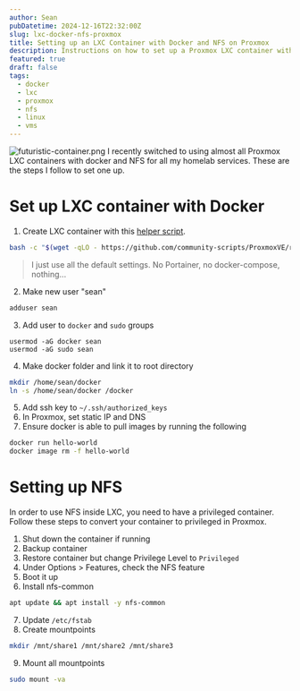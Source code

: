 ```yaml
---
author: Sean
pubDatetime: 2024-12-16T22:32:00Z
slug: lxc-docker-nfs-proxmox
title: Setting up an LXC Container with Docker and NFS on Proxmox
description: Instructions on how to set up a Proxmox LXC container with NFS and Docker ready to go
featured: true
draft: false
tags:
  - docker
  - lxc
  - proxmox
  - nfs
  - linux
  - vms
---
```

![futuristic-container.png](@assets/blog/futuristic-container.png)
I recently switched to using almost all Proxmox LXC containers with docker and NFS for all my homelab services. These are the steps I follow to set one up.
# Set up LXC container with Docker
1.  Create LXC container with this [helper script](https://community-scripts.github.io/ProxmoxVE/scripts?id=docker).
```bash
bash -c "$(wget -qLO - https://github.com/community-scripts/ProxmoxVE/raw/main/ct/docker.sh)"
```
> I just use all the default settings. No Portainer, no docker-compose, nothing...
2. Make new user "sean"
```bash
adduser sean
```
3. Add user to `docker` and `sudo` groups
```shell
usermod -aG docker sean
usermod -aG sudo sean
```
4. Make docker folder and link it to root directory 
```bash
mkdir /home/sean/docker
ln -s /home/sean/docker /docker
```
5. Add ssh key to `~/.ssh/authorized_keys`
6. In Proxmox, set static IP and DNS
7. Ensure docker is able to pull images by running the following
```bash
docker run hello-world
docker image rm -f hello-world
```
# Setting up NFS

In order to use NFS inside LXC, you need to have a privileged container. Follow these steps to convert your container to privileged in Proxmox.

1. Shut down the container if running
2. Backup container
3. Restore container but change Privilege Level to `Privileged`
4. Under Options > Features, check the NFS feature
5. Boot it up
6. Install nfs-common
```bash
apt update && apt install -y nfs-common
```
7. Update `/etc/fstab`
8. Create mountpoints
```bash
mkdir /mnt/share1 /mnt/share2 /mnt/share3
```
9. Mount all mountpoints
```bash
sudo mount -va
```
